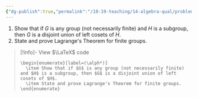 ```yaml
---
{"dg-publish":true,"permalink":"/10-19-teaching/14-algebra-qual/problem-bank/group-theory/proving-lagrange-s-theorem/","tags":["group_theory"],"updated":"2025-03-21T08:07:15-07:00"}
---
```


1. Show that if $G$ is any group (not necessarily finite) and $H$ is a subgroup, then $G$ is a disjoint union of left cosets of $H$.
2. State and prove Lagrange's Theorem for finite groups.

> [!info]- View $\LaTeX$ code
> ```
> \begin{enumerate}[label=(\alph*)]
> 	\item Show that if $G$ is any group (not necessarily finite) and $H$ is a subgroup, then $G$ is a disjoint union of left cosets of $H$.
> 	\item State and prove Lagrange's Theorem for finite groups.
> \end{enumerate}
> ```